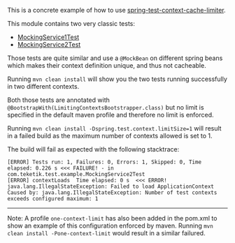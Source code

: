 This is a concrete example of how to use [spring-test-context-cache-limiter](https://github.com/antoinemeyer/spring-test-context-cache-limiter).

This module contains two very classic tests:
  - [MockingService1Test](https://github.com/antoinemeyer/spring-test-context-cache-limiter/blob/master/spring-test-context-cache-limiter-example/src/test/java/com/teketik/test/example/MockingService1Test.java)
  - [MockingService2Test](https://github.com/antoinemeyer/spring-test-context-cache-limiter/blob/master/spring-test-context-cache-limiter-example/src/test/java/com/teketik/test/example/MockingService2Test.java)

Those tests are quite similar and use a `@MockBean` on different spring beans which makes their context definition unique, and thus not cacheable.

Running `mvn clean install` will show you the two tests running successfully in two different contexts.

Both those tests are annotated with `@BootstrapWith(LimitingContextsBootstrapper.class)` but no limit is specified in the default maven profile and therefore no limit is enforced.

Running `mvn clean install -Dspring.test.context.limitSize=1` will result in a failed build as the maximum number of contexts allowed is set to 1.

The build will fail as expected with the following stacktrace:
```
[ERROR] Tests run: 1, Failures: 0, Errors: 1, Skipped: 0, Time elapsed: 0.226 s <<< FAILURE! - in com.teketik.test.example.MockingService2Test
[ERROR] contextLoads  Time elapsed: 0 s  <<< ERROR!
java.lang.IllegalStateException: Failed to load ApplicationContext
Caused by: java.lang.IllegalStateException: Number of test contexts exceeds configured maximum: 1
```

-----

Note:
A profile `one-context-limit` has also been added in the pom.xml to show an example of this configuration enforced by maven.
Running `mvn clean install -Pone-context-limit` would result in a similar failured.
